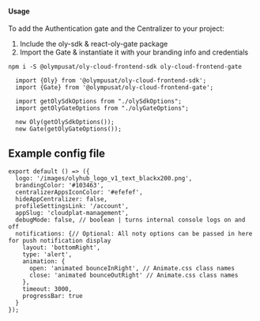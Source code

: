 #### Usage
To add the Authentication gate and the Centralizer to your project:
1. Include the oly-sdk & react-oly-gate package
2. Import the Gate & instantiate it with your branding info and credentials

```
npm i -S @olympusat/oly-cloud-frontend-sdk oly-cloud-frontend-gate
```


```
  import {Oly} from '@olympusat/oly-cloud-frontend-sdk';
  import {Gate} from '@olympusat/oly-cloud-frontend-gate';

  import getOlySdkOptions from "./olySdkOptions";
  import getOlyGateOptions from "./olyGateOptions";

  new Oly(getOlySdkOptions());
  new Gate(getOlyGateOptions());
```

## Example config file

```
export default () => ({
  logo: '/images/olyhub_logo_v1_text_blackx200.png',
  brandingColor: '#103463',
  centralizerAppsIconColor: '#efefef',
  hideAppCentralizer: false,
  profileSettingsLink: '/account',
  appSlug: 'cloudplat-management',
  debugMode: false, // boolean | turns internal console logs on and off
  notifications: {// Optional: All noty options can be passed in here for push notification display
    layout: 'bottomRight',
    type: 'alert',
    animation: {
      open: 'animated bounceInRight', // Animate.css class names
      close: 'animated bounceOutRight' // Animate.css class names
    },
    timeout: 3000,
    progressBar: true
  }
});
```